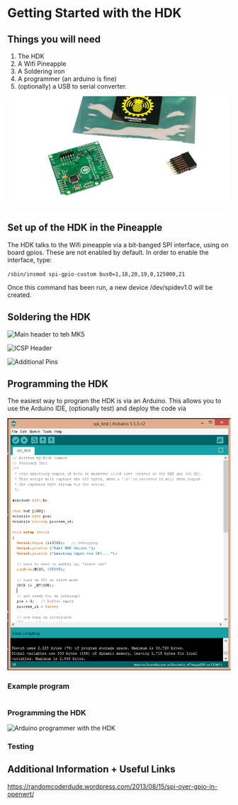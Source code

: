 # Getting Started with the HDK

## Things you will need

1. The HDK
2. A Wifi Pineapple
3. A Soldering iron
4. A programmer (an arduino is fine)
5. (optionally) a USB to serial converter.

![The HDK as it arrives](../imgs/hdk1.png)

## Set up of the HDK in the Pineapple

The HDK talks to the Wifi pineapple via a bit-banged SPI interface, using on board gpios. These are not enabled by default. In order to enable the interface, type:

`/sbin/insmod spi-gpio-custom bus0=1,18,20,19,0,125000,21`

Once this command has been run, a new device /dev/spidev1.0 will be created. 

## Soldering the HDK

![Main header to teh MK5](../imgs/hdk2.png)

![ICSP Header](../imgs/hdk3.png)

![Additional Pins](../imgs/hdk4.png)


## Programming the HDK

The easiest way to program the HDK is via an Arduino. This allows you to use the Arduino IDE, (optionally test) and deploy the code via 

![Arduino Gui](../imgs/hdk5.png)

### Example program 

```C

```

### Programming the HDK

![Arduino programmer with the HDK](../imgs/hdk6.png)

### Testing



## Additional Information + Useful Links

https://randomcoderdude.wordpress.com/2013/08/15/spi-over-gpio-in-openwrt/
